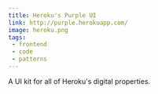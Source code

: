 ```yaml
---
title: Heroku's Purple UI
link: http://purple.herokuapp.com/
image: heroku.png
tags:
 - frontend
 - code
 - patterns
---
```


A UI kit for all of Heroku's digital properties.
